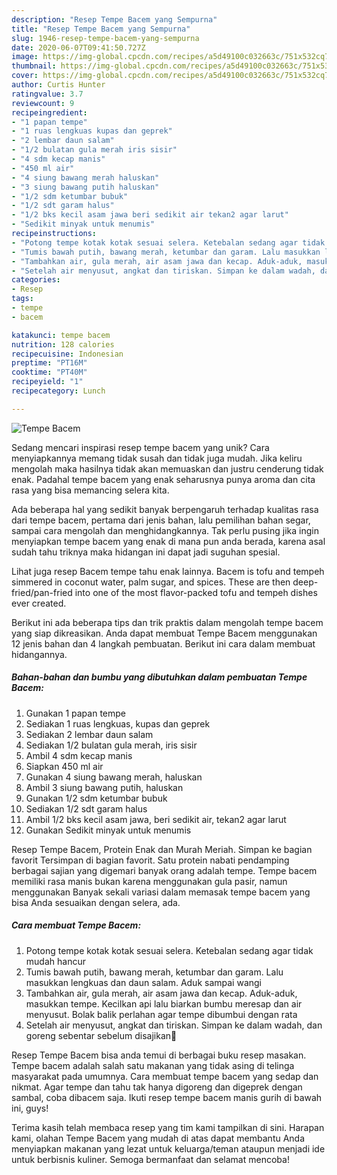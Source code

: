 ```yaml
---
description: "Resep Tempe Bacem yang Sempurna"
title: "Resep Tempe Bacem yang Sempurna"
slug: 1946-resep-tempe-bacem-yang-sempurna
date: 2020-06-07T09:41:50.727Z
image: https://img-global.cpcdn.com/recipes/a5d49100c032663c/751x532cq70/tempe-bacem-foto-resep-utama.jpg
thumbnail: https://img-global.cpcdn.com/recipes/a5d49100c032663c/751x532cq70/tempe-bacem-foto-resep-utama.jpg
cover: https://img-global.cpcdn.com/recipes/a5d49100c032663c/751x532cq70/tempe-bacem-foto-resep-utama.jpg
author: Curtis Hunter
ratingvalue: 3.7
reviewcount: 9
recipeingredient:
- "1 papan tempe"
- "1 ruas lengkuas kupas dan geprek"
- "2 lembar daun salam"
- "1/2 bulatan gula merah iris sisir"
- "4 sdm kecap manis"
- "450 ml air"
- "4 siung bawang merah haluskan"
- "3 siung bawang putih haluskan"
- "1/2 sdm ketumbar bubuk"
- "1/2 sdt garam halus"
- "1/2 bks kecil asam jawa beri sedikit air tekan2 agar larut"
- "Sedikit minyak untuk menumis"
recipeinstructions:
- "Potong tempe kotak kotak sesuai selera. Ketebalan sedang agar tidak mudah hancur"
- "Tumis bawah putih, bawang merah, ketumbar dan garam. Lalu masukkan lengkuas dan daun salam. Aduk sampai wangi"
- "Tambahkan air, gula merah, air asam jawa dan kecap. Aduk-aduk, masukkan tempe. Kecilkan api lalu biarkan bumbu meresap dan air menyusut. Bolak balik perlahan agar tempe dibumbui dengan rata"
- "Setelah air menyusut, angkat dan tiriskan. Simpan ke dalam wadah, dan goreng sebentar sebelum disajikan🙂"
categories:
- Resep
tags:
- tempe
- bacem

katakunci: tempe bacem 
nutrition: 128 calories
recipecuisine: Indonesian
preptime: "PT16M"
cooktime: "PT40M"
recipeyield: "1"
recipecategory: Lunch

---
```



![Tempe Bacem](https://img-global.cpcdn.com/recipes/a5d49100c032663c/751x532cq70/tempe-bacem-foto-resep-utama.jpg)

Sedang mencari inspirasi resep tempe bacem yang unik? Cara menyiapkannya memang tidak susah dan tidak juga mudah. Jika keliru mengolah maka hasilnya tidak akan memuaskan dan justru cenderung tidak enak. Padahal tempe bacem yang enak seharusnya punya aroma dan cita rasa yang bisa memancing selera kita.

Ada beberapa hal yang sedikit banyak berpengaruh terhadap kualitas rasa dari tempe bacem, pertama dari jenis bahan, lalu pemilihan bahan segar, sampai cara mengolah dan menghidangkannya. Tak perlu pusing jika ingin menyiapkan tempe bacem yang enak di mana pun anda berada, karena asal sudah tahu triknya maka hidangan ini dapat jadi suguhan spesial.

Lihat juga resep Bacem tempe tahu enak lainnya. Bacem is tofu and tempeh simmered in coconut water, palm sugar, and spices. These are then deep-fried/pan-fried into one of the most flavor-packed tofu and tempeh dishes ever created.


Berikut ini ada beberapa tips dan trik praktis dalam mengolah tempe bacem yang siap dikreasikan. Anda dapat membuat Tempe Bacem menggunakan 12 jenis bahan dan 4 langkah pembuatan. Berikut ini cara dalam membuat hidangannya.

<!--inarticleads1-->

##### Bahan-bahan dan bumbu yang dibutuhkan dalam pembuatan Tempe Bacem:

1. Gunakan 1 papan tempe
1. Sediakan 1 ruas lengkuas, kupas dan geprek
1. Sediakan 2 lembar daun salam
1. Sediakan 1/2 bulatan gula merah, iris sisir
1. Ambil 4 sdm kecap manis
1. Siapkan 450 ml air
1. Gunakan 4 siung bawang merah, haluskan
1. Ambil 3 siung bawang putih, haluskan
1. Gunakan 1/2 sdm ketumbar bubuk
1. Sediakan 1/2 sdt garam halus
1. Ambil 1/2 bks kecil asam jawa, beri sedikit air, tekan2 agar larut
1. Gunakan Sedikit minyak untuk menumis


Resep Tempe Bacem, Protein Enak dan Murah Meriah. Simpan ke bagian favorit Tersimpan di bagian favorit. Satu protein nabati pendamping berbagai sajian yang digemari banyak orang adalah tempe. Tempe bacem memiliki rasa manis bukan karena menggunakan gula pasir, namun menggunakan Banyak sekali variasi dalam memasak tempe bacem yang bisa Anda sesuaikan dengan selera, ada. 

<!--inarticleads2-->

##### Cara membuat Tempe Bacem:

1. Potong tempe kotak kotak sesuai selera. Ketebalan sedang agar tidak mudah hancur
1. Tumis bawah putih, bawang merah, ketumbar dan garam. Lalu masukkan lengkuas dan daun salam. Aduk sampai wangi
1. Tambahkan air, gula merah, air asam jawa dan kecap. Aduk-aduk, masukkan tempe. Kecilkan api lalu biarkan bumbu meresap dan air menyusut. Bolak balik perlahan agar tempe dibumbui dengan rata
1. Setelah air menyusut, angkat dan tiriskan. Simpan ke dalam wadah, dan goreng sebentar sebelum disajikan🙂


Resep Tempe Bacem bisa anda temui di berbagai buku resep masakan. Tempe bacem adalah salah satu makanan yang tidak asing di telinga masyarakat pada umumnya. Cara membuat tempe bacem yang sedap dan nikmat. Agar tempe dan tahu tak hanya digoreng dan digeprek dengan sambal, coba dibacem saja. Ikuti resep tempe bacem manis gurih di bawah ini, guys! 

Terima kasih telah membaca resep yang tim kami tampilkan di sini. Harapan kami, olahan Tempe Bacem yang mudah di atas dapat membantu Anda menyiapkan makanan yang lezat untuk keluarga/teman ataupun menjadi ide untuk berbisnis kuliner. Semoga bermanfaat dan selamat mencoba!

